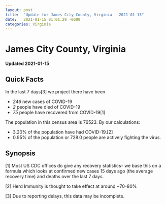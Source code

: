 ```yaml
---
layout: post
title:  "Update for James City County, Virginia - 2021-01-15"
date:   2021-01-15 01:01:29 -0600
categories: Virginia
---
```


# James City County, Virginia
#### Updated 2021-01-15

## Quick Facts

In the last 7 days[3] we project there have been
- *246* new cases of COVID-19
- *2* people have died of COVID-19
- *75* people have recovered from COVID-19[1]

The population in this census area is 76523. By our calculations:
- 3.20% of the population have had COVID-19.[2]
- 0.95% of the population or 728.0 people are actively fighting the virus.

## Synopsis




[1] Most US CDC offices do give any recovery statistics- we base this on a formula which looks at confirmed new cases
15 days ago (the average recovery time) and deaths over the last 7 days.

[2] Herd Immunity is thought to take effect at around ~70-80%

[3] Due to reporting delays, this data may be incomplete.
 
    